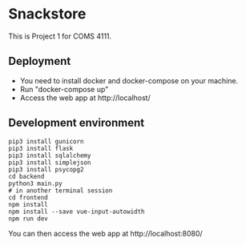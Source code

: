 # Snackstore
This is Project 1 for COMS 4111.
## Deployment
- You need to install docker and docker-compose on your machine.
- Run "docker-compose up"
- Access the web app at http://localhost/

## Development environment

    pip3 install gunicorn                                                                                                                 
    pip3 install flask                                                                                                                    
    pip3 install sqlalchemy                                                                                                               
    pip3 install simplejson                                                                                                               
    pip3 install psycopg2
    cd backend
    python3 main.py
    # in another terminal session
    cd frontend
    npm install
    npm install --save vue-input-autowidth
    npm run dev

You can then access the web app at http://localhost:8080/
